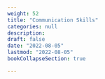 ```yaml
---
weight: 52
title: "Communication Skills"
categories: null
description: 
draft: false
date: "2022-08-05"
lastmod: "2022-08-05"
bookCollapseSection: true

---
```


